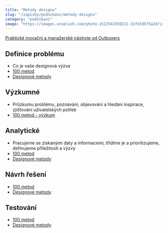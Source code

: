 ```yaml
---
title: "Metody designu"
slug: "/zapisky/podnikani/metody-designu"
category: "podnikani"
image: "https://images.unsplash.com/photo-1522542550221-31fd19575a2d?ixlib=rb-1.2.1&ixid=MnwxMjA3fDB8MHxwaG90by1wYWdlfHx8fGVufDB8fHx8&auto=format&fit=crop&w=1170&q=80"
---
```


[Praktické inovační a manažerské nástroje od Outboxers](https://www.showhow.cz/nastroje)

## Definice problému
- Co je vaše designová výzva
- [100 metod](https://100metod.cz/tagged/definice)
- [Designové metody](https://libdesign.kisk.cz/designove-metody)

## Výzkumné
- Průzkumu problému, poznávání, objevování a hledání inspirace, zjišťování uživatelských potřeb
- [100 metod - výzkum](https://100metod.cz/tagged/v%C3%BDzkum)

## Analytické
- Pracujeme se získanými daty a informacemi, třídíme je a prioritizujeme, definujeme příležitosti a výzvy
- [100 metod](https://100metod.cz/tagged/anal%C3%BDza)
- [Designové metody](https://libdesign.kisk.cz/designove-metody)

## Návrh řešení
- [100 metod](https://100metod.cz/tagged/n%C3%A1vrh%20%C5%99e%C5%A1en%C3%AD)
- [Designové metody](https://libdesign.kisk.cz/designove-metody)

## Testování
- [100 metod](https://100metod.cz/tagged/testov%C3%A1n%C3%AD%20%C5%99e%C5%A1en%C3%AD)
- [Designové metody](https://libdesign.kisk.cz/designove-metody)